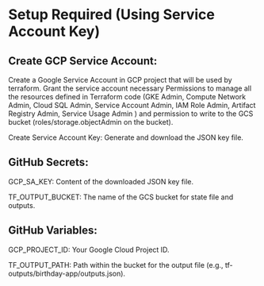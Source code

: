 # Setup Required (Using Service Account Key)

## Create GCP Service Account: 
Create a Google Service Account in GCP project that will be used by terraform. Grant the service account necessary Permissions to manage all the resources defined in Terraform code (GKE Admin, Compute Network Admin, Cloud SQL Admin, Service Account Admin, IAM Role Admin, Artifact Registry Admin, Service Usage Admin ) and permission to write to the GCS bucket (roles/storage.objectAdmin on the bucket).

Create Service Account Key: Generate and download the JSON key file.

## GitHub Secrets:

GCP_SA_KEY: Content of the downloaded JSON key file.

TF_OUTPUT_BUCKET: The name of the GCS bucket for state file and outputs.

## GitHub Variables:

GCP_PROJECT_ID: Your Google Cloud Project ID.

TF_OUTPUT_PATH: Path within the bucket for the output file (e.g., tf-outputs/birthday-app/outputs.json).

